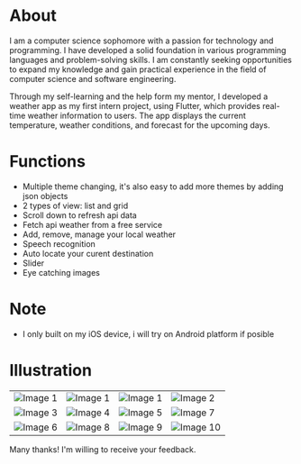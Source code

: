 # About
I am a computer science sophomore with a passion for technology and programming. I have developed a solid foundation in various programming languages and problem-solving skills. I am constantly seeking opportunities to expand my knowledge and gain practical experience in the field of computer science and software engineering.

Through my self-learning and the help form my mentor, I developed a weather app as my first intern project, using Flutter, which provides real-time weather information to users. The app displays the current temperature, weather conditions, and forecast for the upcoming days.

# Functions
- Multiple theme changing, it's also easy to add more themes by adding json objects
- 2 types of view: list and grid
- Scroll down to refresh api data 
- Fetch api weather from a free service
- Add, remove, manage your local weather
- Speech recognition
- Auto locate your curent destination
- Slider
- Eye catching images

# Note
- I only built on my iOS device, i will try on Android platform if posible

# Illustration

  <table>
  <tr>
    <td>
      <img src="https://github.com/LHSang6403/Flutter-Weather-App/assets/88763282/d98c4a78-8f58-4a1c-9f21-ed76a48857a8" alt="Image 1">
    </td>
    <td>
      <img src="https://github.com/LHSang6403/Flutter-Weather-App/assets/88763282/c4fd2d52-a0b9-4bf1-b942-0b8a91912baa" alt="Image 1">
    </td>
    <td>
      <img src="https://github.com/LHSang6403/Flutter-Weather-App/assets/88763282/3bd79f28-12bc-40dc-aa4a-966b7c72e19b" alt="Image 1">
    </td>
    <td>
      <img src="https://github.com/LHSang6403/Flutter-Weather-App/assets/88763282/c7e467ff-4366-4d21-9daf-e11a81f761d6" alt="Image 2">
    </td>
  </tr>
    
  <tr>
    <td>
      <img src="https://github.com/LHSang6403/Flutter-Weather-App/assets/88763282/74d0ee21-e9f4-4644-955a-44086d6911e8" alt="Image 3">
    </td>
    <td>
      <img src="https://github.com/LHSang6403/Flutter-Weather-App/assets/88763282/a667c9dc-74dd-4536-9ef7-e2d0447d836e" alt="Image 4">
    </td>
    <td>
      <img src="https://github.com/LHSang6403/Flutter-Weather-App/assets/88763282/7927b1be-98d9-4bb3-8fe1-f5cf0a7b55f0" alt="Image 5">
    </td>
    <td>
      <img src="https://github.com/LHSang6403/Flutter-Weather-App/assets/88763282/33007716-59b6-4969-80c7-fde51c5b0de4" alt="Image 7">
    </td>
  </tr>

  <tr>
    <td>
      <img src="https://github.com/LHSang6403/Flutter-Weather-App/assets/88763282/30f9dc13-fd32-454f-a652-6194941291fb" alt="Image 6">
    </td>
    <td>
      <img src="https://github.com/LHSang6403/Flutter-Weather-App/assets/88763282/af5ec057-3436-4dc5-bb22-12e8a59b6dd7" alt="Image 8">
    </td>
    <td>
      <img src="https://github.com/LHSang6403/Flutter-Weather-App/assets/88763282/1c3f6f09-3165-4457-a512-93de60b1c19f" alt="Image 9">
    </td>
    <td>
      <img src="https://github.com/LHSang6403/Flutter-Weather-App/assets/88763282/4b0100b1-7d8d-45d0-a249-2deedc78e237" alt="Image 10">
    </td>
  </tr>
</table>

Many thanks! I'm willing to receive your feedback.
